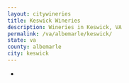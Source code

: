 ```yaml
---
layout: citywineries
title: Keswick Wineries
description: Wineries in Keswick, VA
permalink: /va/albemarle/keswick/
state: va
county: albemarle
city: keswick
---
```

-
